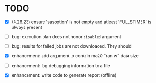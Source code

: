 # TODO

- [X] (4.26.23) ensure 'sasoption' is not empty and atleast 'FULLSTIMER' is always present
- [ ] bug: execution plan does not honor `disabled` argument
- [ ] bug: results for failed jobs are not downloaded. They should
- [X] enhancement: add argument to contain ma20 "ranrw" data size
- [ ] enhancement: log debugging information to a file
- [X] enhancement: write code to generate report (offline)

  